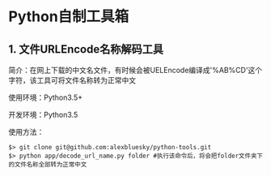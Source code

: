 #   Python自制工具箱

##  1. 文件URLEncode名称解码工具

 简介：在网上下载的中文名文件，有时候会被UELEncode编译成'%AB%CD'这个字符，该工具可将文件名称转为正常中文

 使用环境：Python3.5+ 
 
 开发环境：Python3.5

 使用方法：
     
    $> git clone git@github.com:alexbluesky/python-tools.git
    $> python app/decode_url_name.py folder #执行该命令后，将会把folder文件夹下的文件名称全部转为正常中文
